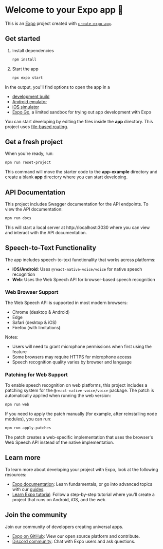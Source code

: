 # Welcome to your Expo app 👋

This is an [Expo](https://expo.dev) project created with [`create-expo-app`](https://www.npmjs.com/package/create-expo-app).

## Get started

1. Install dependencies

   ```bash
   npm install
   ```

2. Start the app

   ```bash
   npx expo start
   ```

In the output, you'll find options to open the app in a

- [development build](https://docs.expo.dev/develop/development-builds/introduction/)
- [Android emulator](https://docs.expo.dev/workflow/android-studio-emulator/)
- [iOS simulator](https://docs.expo.dev/workflow/ios-simulator/)
- [Expo Go](https://expo.dev/go), a limited sandbox for trying out app development with Expo

You can start developing by editing the files inside the **app** directory. This project uses [file-based routing](https://docs.expo.dev/router/introduction).

## Get a fresh project

When you're ready, run:

```bash
npm run reset-project
```

This command will move the starter code to the **app-example** directory and create a blank **app** directory where you can start developing.

## API Documentation

This project includes Swagger documentation for the API endpoints. To view the API documentation:

```bash
npm run docs
```

This will start a local server at http://localhost:3030 where you can view and interact with the API documentation.

## Speech-to-Text Functionality

The app includes speech-to-text functionality that works across platforms:

- **iOS/Android**: Uses `@react-native-voice/voice` for native speech recognition
- **Web**: Uses the Web Speech API for browser-based speech recognition

### Web Browser Support

The Web Speech API is supported in most modern browsers:

- Chrome (desktop & Android)
- Edge
- Safari (desktop & iOS)
- Firefox (with limitations)

Notes:
- Users will need to grant microphone permissions when first using the feature
- Some browsers may require HTTPS for microphone access
- Speech recognition quality varies by browser and language

### Patching for Web Support

To enable speech recognition on web platforms, this project includes a patching system for the `@react-native-voice/voice` package. The patch is automatically applied when running the web version:

```bash
npm run web
```

If you need to apply the patch manually (for example, after reinstalling node modules), you can run:

```bash
npm run apply-patches
```

The patch creates a web-specific implementation that uses the browser's Web Speech API instead of the native implementation.

## Learn more

To learn more about developing your project with Expo, look at the following resources:

- [Expo documentation](https://docs.expo.dev/): Learn fundamentals, or go into advanced topics with our [guides](https://docs.expo.dev/guides).
- [Learn Expo tutorial](https://docs.expo.dev/tutorial/introduction/): Follow a step-by-step tutorial where you'll create a project that runs on Android, iOS, and the web.

## Join the community

Join our community of developers creating universal apps.

- [Expo on GitHub](https://github.com/expo/expo): View our open source platform and contribute.
- [Discord community](https://chat.expo.dev): Chat with Expo users and ask questions.
